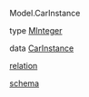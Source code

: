 Model.CarInstance

type [MInteger](Model-CarInstance.html#t:MInteger)

data [CarInstance](Model-CarInstance.html#t:CarInstance)

[relation](Model-CarInstance.html#v:relation)

[schema](Model-CarInstance.html#v:schema)

